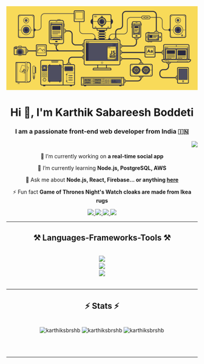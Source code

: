 <img src="https://raw.githubusercontent.com/majdimokhtar/github-images/main/newbannerjs.gif" />

<h1 align="center">Hi 👋, I'm Karthik Sabareesh Boddeti</h1>

<h3 align="center">I am a passionate front-end web developer from India 🇮🇳</h3>

<div align="center" ><img align="right" src="https://komarev.com/ghpvc/?username=karthiksbrshb&label=Profile%20views&color=0e75b6&style=flat" /></div>


<br/>

<div align="center">
 
 🔭 I’m currently working on **a real-time social app**
 
 🌱 I’m currently learning **Node.js, PostgreSQL, AWS**

💬 Ask me about **Node.js, React, Firebase... or anything [here](https://github.com/salesp07/salesp07/issues)**

⚡ Fun fact **Game of Thrones Night's Watch cloaks are made from Ikea rugs**

 </div>
 
<div align="center"> 
  <a href="mailto:pedro.sales.muniz@gmail.com">
    <img src="https://img.shields.io/badge/Gmail-333333?style=for-the-badge&logo=gmail&logoColor=red" />
  </a>
  <a href="https://linkedin.com/in/pedro-sales-muniz" target="_blank">
    <img src="https://img.shields.io/badge/LinkedIn-0077B5?style=for-the-badge&logo=linkedin&logoColor=white" target="_blank" />
  </a>
  <a href="https://karthiksbrshb-portfolio.netlify.app" target="_blank">
    <img src="https://img.shields.io/badge/Portfolio-FF5722?style=for-the-badge&logo=todoist&logoColor=white" target="_blank" /><!-- sqlite, safari, google-chrome are other good icon options -->
  </a>
  <a>
    <img src="https://img.shields.io/badge/Instagram-E4405F?style=for-the-badge&logo=instagram&logoColor=white" target="_blank" />
  </a>
</div>

 <hr/>
 
<h2 align="center">⚒️ Languages-Frameworks-Tools ⚒️</h2>
<br/>
<div align="center">
    <img src="https://skillicons.dev/icons?i=react,html,css,javascript,tailwindcss,nextjs,nodejs" /><br>
    <img src="https://skillicons.dev/icons?i=java,python,flask,c,mysql" /><br>
    <img src="https://skillicons.dev/icons?i=vscode,git,github,figma" /><br>
</div>

<br/>

<hr/>

<h2 align="center">⚡ Stats ⚡</h2>
<br>
<div align=center>
  <img src="https://github-readme-stats.vercel.app/api?username=karthiksbrshb&show_icons=true&locale=en&layout=compact&theme=react&border_radius=10" alt="karthiksbrshb" />
  <img src="https://github-readme-streak-stats.herokuapp.com/?user=karthiksbrshb&layout=compact&theme=react&border_radius=10" alt="karthiksbrshb" />
  <img width=390 src="https://github-readme-stats.vercel.app/api/top-langs?username=karthiksbrshb&show_icons=true&locale=en&layout=compact&theme=react&border_radius=10" alt="karthiksbrshb" />
  <br/>
</div>

<br/><br/>

<hr/>

<br/>
